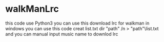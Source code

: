 # walkManLrc
this code use Python3
you can use this download lrc for walkman 
in windows you can use this code creat list.txt
dir "path" /n > "path"\list.txt
and you can manual input music name to downlod lrc 
